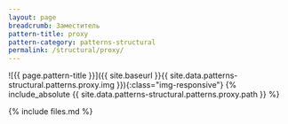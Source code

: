 ```yaml
---
layout: page
breadcrumb: Заместитель
pattern-title: proxy
pattern-category: patterns-structural
permalink: /structural/proxy/
---
```

![{{ page.pattern-title }}]({{ site.baseurl }}{{ site.data.patterns-structural.patterns.proxy.img }}){:class="img-responsive"}
{% include_absolute {{ site.data.patterns-structural.patterns.proxy.path }} %}

{% include files.md %}
